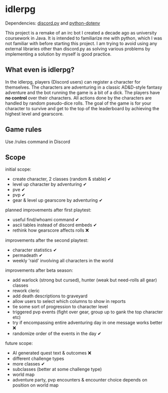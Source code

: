 # idlerpg
Dependencies: [discord.py](https://github.com/Rapptz/discord.py/) and [python-dotenv](https://github.com/theskumar/python-dotenv)

This project is a remake of an irc bot I created a decade ago as university coursework in Java. It is intended to familiarize me with python, which I was not familiar with before starting this project. I am trying to avoid using any external libraries other than discord.py as solving various problems by implementing a solution by myself is good practice.

## What even is idlerpg?
In the idlerpg, players (Discord users) can register a character for themselves. The characters are adventuring in a classic AD&D-style fantasy adventure and the bot running the game is a bit of a dick. The players have **no control** over their characters. All actions done by the characters are handled by random pseudo-dice rolls. The goal of the game is for your character to survive and get to the top of the leaderboard by achieving the highest level and gearscore.

## Game rules

Use /rules command in Discord

## Scope
initial scope:
- create character, 2 classes (random & stable) ✔
- level up character by adventuring ✔
- pve ✔
- pvp ✔
- gear & level up gearscore by adventuring ✔

planned improvements after first playtest:
- useful find/whoami command ✔
- ascii tables instead of discord embeds ✔
- rethink how gearscore affects rolls ❌

improvements after the second playtest:
- character statistics ✔
- permadeath ✔
- weekly 'raid' involving all characters in the world

improvements after beta season:
- add warlock (strong but cursed), hunter (weak but need-rolls all gear) classes
- rework cleric
- add death descriptions to graveyard
- allow users to select which columns to show in reports
- tie some sort of progression to character level
- triggered pvp events (fight over gear, group up to gank the top character etc)
- try if encompassing entire adventuring day in one message works better ❌
- randomize order of the events in the day ✔

future scope:
- AI generated quest text & outcomes ❌
- different challenge types
- more classes ✔
- subclasses (better at some challenge type)
- world map
- adventure party, pvp encounters & encounter choice depends on position on world map